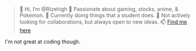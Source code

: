 > 👋 Hi, I’m @Rizehigh
> 👾 Passionate about gaming, stocks, anime, & Pokemon.
> 🌱 Currently doing things that a student does.
> 🤝 Not actively looking for collaborations, but always open to new ideas.
> 📫 [Find me here](bio.site/SheepManiac)

I'm not great at coding though.

<!---
Rizehigh/Rizehigh is a ✨ special ✨ repository because its `README.md` (this file) appears on your GitHub profile.
You can click the Preview link to take a look at your changes.
--->
